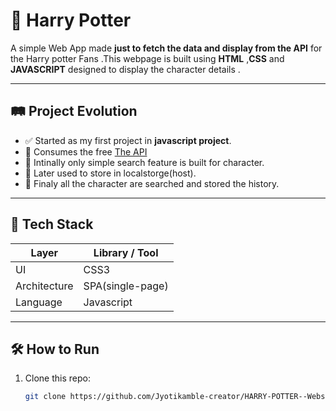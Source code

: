 # 🧠 Harry Potter

A simple Web App made **just to fetch the data and display from the API** for the Harry potter Fans .This webpage is built using **HTML** ,**CSS** and **JAVASCRIPT** designed to display the character details .


---

## 🛤️ Project Evolution


- ✅ Started as my first project in **javascript project**.
- 🔗 Consumes the free [The API](https://hp-api.onrender.com/api/characters)
- 🔄 Intinally only simple search feature is built for character.
- 🧠 Later used to store in localstorge(host).
- 🧱 Finaly all the character are searched and stored the history.

---

## 🔧 Tech Stack

| Layer        | Library / Tool       |
|--------------|----------------------|
| UI           | CSS3                 |
| Architecture | SPA(single-page)     |
|Language      | Javascript           |

---

## 🛠️ How to Run

1. Clone this repo:  
   ```bash
   git clone https://github.com/Jyotikamble-creator/HARRY-POTTER--Website
